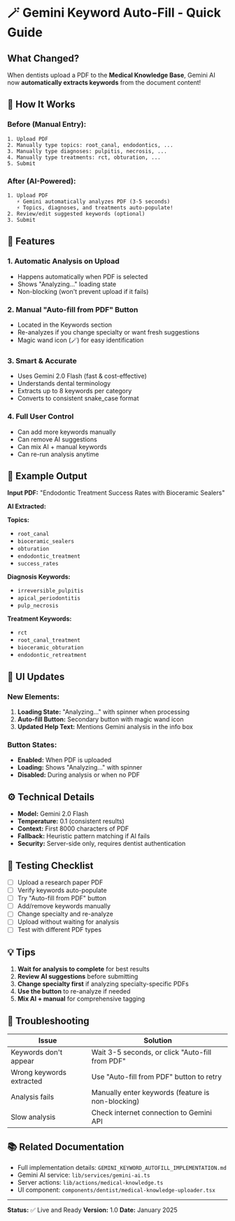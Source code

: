 # 🪄 Gemini Keyword Auto-Fill - Quick Guide

## What Changed?

When dentists upload a PDF to the **Medical Knowledge Base**, Gemini AI now **automatically extracts keywords** from the document content!

## 🎯 How It Works

### Before (Manual Entry):
```
1. Upload PDF
2. Manually type topics: root_canal, endodontics, ...
3. Manually type diagnoses: pulpitis, necrosis, ...
4. Manually type treatments: rct, obturation, ...
5. Submit
```

### After (AI-Powered):
```
1. Upload PDF
   ⚡ Gemini automatically analyzes PDF (3-5 seconds)
   ⚡ Topics, diagnoses, and treatments auto-populate!
2. Review/edit suggested keywords (optional)
3. Submit
```

## 🔧 Features

### 1. **Automatic Analysis on Upload**
- Happens automatically when PDF is selected
- Shows "Analyzing..." loading state
- Non-blocking (won't prevent upload if it fails)

### 2. **Manual "Auto-fill from PDF" Button**
- Located in the Keywords section
- Re-analyzes if you change specialty or want fresh suggestions
- Magic wand icon (🪄) for easy identification

### 3. **Smart & Accurate**
- Uses Gemini 2.0 Flash (fast & cost-effective)
- Understands dental terminology
- Extracts up to 8 keywords per category
- Converts to consistent snake_case format

### 4. **Full User Control**
- Can add more keywords manually
- Can remove AI suggestions
- Can mix AI + manual keywords
- Can re-run analysis anytime

## 📝 Example Output

**Input PDF:** "Endodontic Treatment Success Rates with Bioceramic Sealers"

**AI Extracted:**

**Topics:**
- `root_canal`
- `bioceramic_sealers`
- `obturation`
- `endodontic_treatment`
- `success_rates`

**Diagnosis Keywords:**
- `irreversible_pulpitis`
- `apical_periodontitis`
- `pulp_necrosis`

**Treatment Keywords:**
- `rct`
- `root_canal_treatment`
- `bioceramic_obturation`
- `endodontic_retreatment`

## 🎨 UI Updates

### New Elements:
1. **Loading State:** "Analyzing..." with spinner when processing
2. **Auto-fill Button:** Secondary button with magic wand icon
3. **Updated Help Text:** Mentions Gemini analysis in the info box

### Button States:
- **Enabled:** When PDF is uploaded
- **Loading:** Shows "Analyzing..." with spinner
- **Disabled:** During analysis or when no PDF

## ⚙️ Technical Details

- **Model:** Gemini 2.0 Flash
- **Temperature:** 0.1 (consistent results)
- **Context:** First 8000 characters of PDF
- **Fallback:** Heuristic pattern matching if AI fails
- **Security:** Server-side only, requires dentist authentication

## 🧪 Testing Checklist

- [ ] Upload a research paper PDF
- [ ] Verify keywords auto-populate
- [ ] Try "Auto-fill from PDF" button
- [ ] Add/remove keywords manually
- [ ] Change specialty and re-analyze
- [ ] Upload without waiting for analysis
- [ ] Test with different PDF types

## 💡 Tips

1. **Wait for analysis to complete** for best results
2. **Review AI suggestions** before submitting
3. **Change specialty first** if analyzing specialty-specific PDFs
4. **Use the button** to re-analyze if needed
5. **Mix AI + manual** for comprehensive tagging

## 🐛 Troubleshooting

| Issue | Solution |
|-------|----------|
| Keywords don't appear | Wait 3-5 seconds, or click "Auto-fill from PDF" |
| Wrong keywords extracted | Use "Auto-fill from PDF" button to retry |
| Analysis fails | Manually enter keywords (feature is non-blocking) |
| Slow analysis | Check internet connection to Gemini API |

## 📚 Related Documentation

- Full implementation details: `GEMINI_KEYWORD_AUTOFILL_IMPLEMENTATION.md`
- Gemini AI service: `lib/services/gemini-ai.ts`
- Server actions: `lib/actions/medical-knowledge.ts`
- UI component: `components/dentist/medical-knowledge-uploader.tsx`

---

**Status:** ✅ Live and Ready
**Version:** 1.0
**Date:** January 2025
